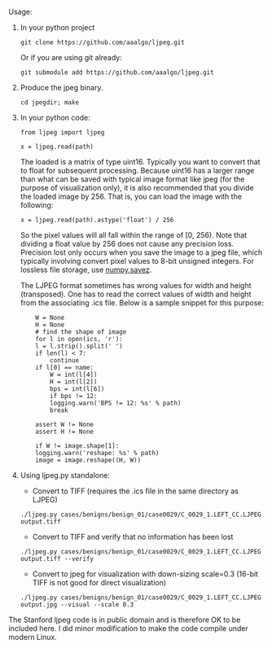 Usage:

1. In your python project
	```
	git clone https://github.com/aaalgo/ljpeg.git

	```
	Or if you are using git already:
	```
	git submodule add https://github.com/aaalgo/ljpeg.git

	```
2. Produce the jpeg binary.
	```
	cd jpegdir; make

	```
3. In your python code:
	```
	from ljpeg import ljpeg

	x = ljpeg.read(path)
	```

	The loaded is a matrix of type uint16.  Typically you want to convert that
	to float for subsequent processing.  Because uint16 has a larger range than
	what can be saved with typical image format like jpeg (for the purpose of
	visualization only), it is also recommended that you divide the loaded image
	by 256.  That is, you can load the image with the following:
	```
	x = ljpeg.read(path).astype('float') / 256
	```
	So the pixel values will all fall within the range of [0, 256).
	Note that dividing a float value by 256 does not cause any precision loss.
	Precision lost only occurs when you save the image to a jpeg file, which typically
	involving convert pixel values to 8-bit unsigned integers.  For lossless
	file storage, use [numpy.savez](http://docs.scipy.org/doc/numpy-1.10.0/reference/generated/numpy.savez.html).
	
	The LJPEG format sometimes has wrong values for width and height (transposed).
	One has to read the correct values of width and height from the associating .ics file.
	Below is a sample snippet for this purpose:
	```
	    W = None
	    H = None
	    # find the shape of image
	    for l in open(ics, 'r'):
		l = l.strip().split(' ')
		if len(l) < 7:
		    continue
		if l[0] == name:
		    W = int(l[4])
		    H = int(l[2])
		    bps = int(l[6])
		    if bps != 12:
			logging.warn('BPS != 12: %s' % path)
		    break

	    assert W != None
	    assert H != None

	    if W != image.shape[1]:
		logging.warn('reshape: %s' % path)
		image = image.reshape((H, W))
	```

4. Using ljpeg.py standalone:
	- Convert to TIFF (requires the .ics file in the same directory as LJPEG)
	```
	./ljpeg.py cases/benigns/benign_01/case0029/C_0029_1.LEFT_CC.LJPEG output.tiff
	```
	- Convert to TIFF and verify that no information has been lost
	```
	./ljpeg.py cases/benigns/benign_01/case0029/C_0029_1.LEFT_CC.LJPEG output.tiff --verify
	```
	- Convert to jpeg for visualization with down-sizing scale=0.3 (16-bit TIFF is not good for direct visualization)
	```
	./ljpeg.py cases/benigns/benign_01/case0029/C_0029_1.LEFT_CC.LJPEG output.jpg --visual --scale 0.3
	```


The Stanford ljpeg code is in public domain and is therefore OK to be
included here.  I did minor modification to make the code compile under
modern Linux.
